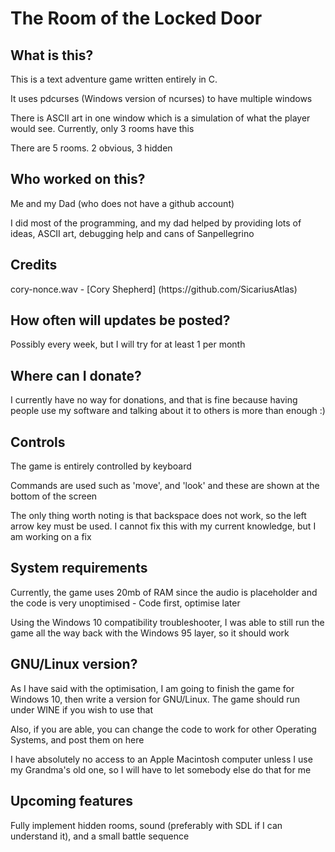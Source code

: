 <h1>The Room of the Locked Door</h1>
<h2>What is this?</h2>
<p>This is a text adventure game written entirely in C.</p>
<p>It uses pdcurses (Windows version of ncurses) to have multiple windows</p>
<p>There is ASCII art in one window which is a simulation of what the player would see. Currently, only 3 rooms have this</p>
<p>There are 5 rooms. 2 obvious, 3 hidden</p>
<h2>Who worked on this?</h2>
<p>Me and my Dad (who does not have a github account)</p>
<p>I did most of the programming, and my dad helped by providing lots of ideas, ASCII art, debugging help and cans of Sanpellegrino</p>
<h2>Credits</h2>
<p>cory-nonce.wav - [Cory Shepherd] (https://github.com/SicariusAtlas)</p>
<h2>How often will updates be posted?</h2>
<p>Possibly every week, but I will try for at least 1 per month</p>
<h2>Where can I donate?</h2>
<p>I currently have no way for donations, and that is fine because having people use my software and talking about it to others is more than enough :)</p>
<h2>Controls</h2>
<p>The game is entirely controlled by keyboard</p>
<p>Commands are used such as 'move', and 'look' and these are shown at the bottom of the screen</p>
<p>The only thing worth noting is that backspace does not work, so the left arrow key must be used. I cannot fix this with my current knowledge, but I am working on a fix</p>
<h2>System requirements</h2>
<p>Currently, the game uses 20mb of RAM since the audio is placeholder and the code is very unoptimised - Code first, optimise later</p>
<p>Using the Windows 10 compatibility troubleshooter, I was able to still run the game all the way back with the Windows 95 layer, so it should work</p>
<h2>GNU/Linux version?</h2>
<p>As I have said with the optimisation, I am going to finish the game for Windows 10, then write a version for GNU/Linux. The game should run under WINE if you wish to use that</p>
<p>Also, if you are able, you can change the code to work for other Operating Systems, and post them on here</p>
<p>I have absolutely no access to an Apple Macintosh computer unless I use my Grandma's old one, so I will have to let somebody else do that for me</p>
<h2>Upcoming features</h2>
<p>Fully implement hidden rooms, sound (preferably with SDL if I can understand it), and a small battle sequence</p>
